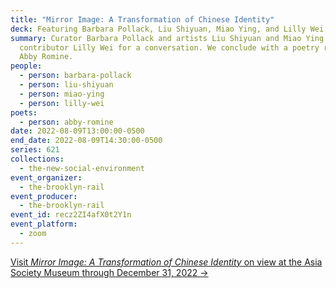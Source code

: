 ```yaml
---
title: "Mirror Image: A Transformation of Chinese Identity"
deck: Featuring Barbara Pollack, Liu Shiyuan, Miao Ying, and Lilly Wei
summary: Curator Barbara Pollack and artists Liu Shiyuan and Miao Ying join Rail
  contributor Lilly Wei for a conversation. We conclude with a poetry reading by
  Abby Romine.
people:
  - person: barbara-pollack
  - person: liu-shiyuan
  - person: miao-ying
  - person: lilly-wei
poets:
  - person: abby-romine
date: 2022-08-09T13:00:00-0500
end_date: 2022-08-09T14:30:00-0500
series: 621
collections:
  - the-new-social-environment
event_organizer:
  - the-brooklyn-rail
event_producer:
  - the-brooklyn-rail
event_id: recz2ZI4afX0t2Y1n
event_platform:
  - zoom
---
```

[Visit *Mirror Image: A Transformation of Chinese Identity* on view at the Asia Society Museum through December 31, 2022 →](https://asiasociety.org/new-york/exhibitions/mirror-image-transformation-chinese-identity)